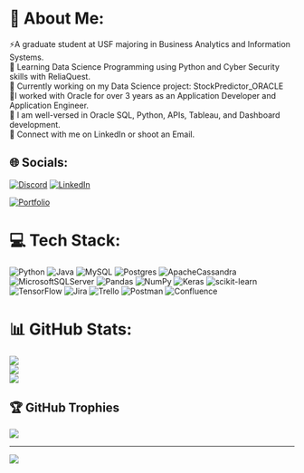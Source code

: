 # 💫 About Me:
⚡A graduate student at USF majoring in Business Analytics and Information Systems.<br>🌱 Learning Data Science Programming using Python and Cyber Security skills with ReliaQuest.<br>🔭 Currently working on my Data Science project: StockPredictor_ORACLE<br>👯I worked with Oracle for over 3 years as an Application Developer and Application Engineer.<br>💬 I am well-versed in Oracle SQL, Python, APIs, Tableau, and Dashboard development.<br>🤝 Connect with me on LinkedIn or shoot an Email.


## 🌐 Socials:
[![Discord](https://img.shields.io/badge/Discord-%237289DA.svg?logo=discord&logoColor=white)](https://discord.gg/johnsonsimon#6609) [![LinkedIn](https://img.shields.io/badge/LinkedIn-%230077B5.svg?logo=linkedin&logoColor=white)](https://linkedin.com/in/johnson-simon-07973a12a) 

[![Portfolio](https://img.shields.io/badge/Johnson's-Portfolio-red)](https://linkedin.com/in/johnson-simon-07973a12a)

# 💻 Tech Stack:
![Python](https://img.shields.io/badge/python-3670A0?style=for-the-badge&logo=python&logoColor=ffdd54) ![Java](https://img.shields.io/badge/java-%23ED8B00.svg?style=for-the-badge&logo=java&logoColor=white) ![MySQL](https://img.shields.io/badge/mysql-%2300f.svg?style=for-the-badge&logo=mysql&logoColor=white) ![Postgres](https://img.shields.io/badge/postgres-%23316192.svg?style=for-the-badge&logo=postgresql&logoColor=white) ![ApacheCassandra](https://img.shields.io/badge/cassandra-%231287B1.svg?style=for-the-badge&logo=apache-cassandra&logoColor=white) ![MicrosoftSQLServer](https://img.shields.io/badge/Microsoft%20SQL%20Sever-CC2927?style=for-the-badge&logo=microsoft%20sql%20server&logoColor=white) ![Pandas](https://img.shields.io/badge/pandas-%23150458.svg?style=for-the-badge&logo=pandas&logoColor=white) ![NumPy](https://img.shields.io/badge/numpy-%23013243.svg?style=for-the-badge&logo=numpy&logoColor=white) ![Keras](https://img.shields.io/badge/Keras-%23D00000.svg?style=for-the-badge&logo=Keras&logoColor=white) ![scikit-learn](https://img.shields.io/badge/scikit--learn-%23F7931E.svg?style=for-the-badge&logo=scikit-learn&logoColor=white) ![TensorFlow](https://img.shields.io/badge/TensorFlow-%23FF6F00.svg?style=for-the-badge&logo=TensorFlow&logoColor=white) ![Jira](https://img.shields.io/badge/jira-%230A0FFF.svg?style=for-the-badge&logo=jira&logoColor=white) ![Trello](https://img.shields.io/badge/Trello-%23026AA7.svg?style=for-the-badge&logo=Trello&logoColor=white) ![Postman](https://img.shields.io/badge/Postman-FF6C37?style=for-the-badge&logo=postman&logoColor=white) ![Confluence](https://img.shields.io/badge/confluence-%23172BF4.svg?style=for-the-badge&logo=confluence&logoColor=white)
# 📊 GitHub Stats:
![](https://github-readme-stats.vercel.app/api?username=johnsonsimonusf&theme=dark&hide_border=false&include_all_commits=false&count_private=false)<br/>
![](https://github-readme-streak-stats.herokuapp.com/?user=johnsonsimonusf&theme=dark&hide_border=false)<br/>
![](https://github-readme-stats.vercel.app/api/top-langs/?username=johnsonsimonusf&theme=dark&hide_border=false&include_all_commits=false&count_private=false&layout=compact)

## 🏆 GitHub Trophies
![](https://github-profile-trophy.vercel.app/?username=johnsonsimonusf&theme=radical&no-frame=false&no-bg=false&margin-w=4)

---
[![](https://visitcount.itsvg.in/api?id=johnsonsimonusf&icon=0&color=0)](https://visitcount.itsvg.in)

<!-- Proudly created with GPRM ( https://gprm.itsvg.in ) -->
